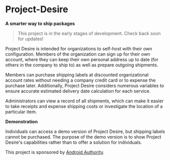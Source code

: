 # Project-Desire
**A smarter way to ship packages**

> This project is in the early stages of development. Check back soon for updates!

Project Desire is intended for organizations to self-host with their own configuration. Members of the organization can sign up for their own account, where they can keep their own personal address up to date (for others in the company to ship to) as well as prepare outgoing shipments.

Members can purchase shipping labels at discounted organizational account rates without needing a company credit card or to expense the purchase later. Additionally, Project Desire considers numerous variables to ensure accurate estimated delivery date calculation for each service.

Administrators can view a record of all shipments, which can make it easier to take receipts and expense shipping costs or investigate the location of a particular item.

**Demonstration**

Individuals can access a demo version of Project Desire, but shipping labels cannot be purchased. The purpose of the demo version is to show Project Desire's capabilities rather than to offer a solution for individuals.


This project is sponsored by [Android Authority](https://www.androidauthority.com).
